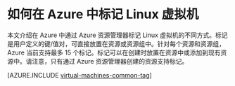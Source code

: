 <properties
   pageTitle="如何标记 Linux VM | Azure"
   description="了解如何标记使用资源管理器部署模型在 Azure 中创建的 Linux 虚拟机。"
   services="virtual-machines-linux"
   documentationCenter=""
   authors="mmccrory"
   manager="timlt"
   editor="tysonn"
   tags="azure-resource-manager"/>

<tags
   ms.service="virtual-machines-linux"
   ms.date="11/10/2015"
   wacn.date="06/07/2016"/>

# 如何在 Azure 中标记 Linux 虚拟机

本文介绍在 Azure 中通过 Azure 资源管理器标记 Linux 虚拟机的不同方式。标记是用户定义的键/值对，可直接放置在资源或资源组中。针对每个资源和资源组，Azure 当前支持最多 15 个标记。标记可以在创建时放置在资源中或添加到现有资源中。请注意，只有通过 Azure 资源管理器创建的资源支持标记。

[AZURE.INCLUDE [virtual-machines-common-tag](../includes/virtual-machines-common-tag.md)]

<!---HONumber=Mooncake_1221_2015-->